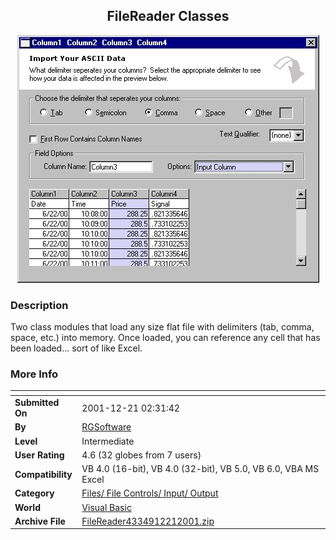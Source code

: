 ﻿<div align="center">

## FileReader Classes

<img src="PIC20017221953194731.jpg">
</div>

### Description

Two class modules that load any size flat file with delimiters (tab, comma, space, etc.) into memory. Once loaded, you can reference any cell that has been loaded... sort of like Excel.
 
### More Info
 


<span>             |<span>
---                |---
**Submitted On**   |2001-12-21 02:31:42
**By**             |[RGSoftware](https://github.com/Planet-Source-Code/PSCIndex/blob/master/ByAuthor/rgsoftware.md)
**Level**          |Intermediate
**User Rating**    |4.6 (32 globes from 7 users)
**Compatibility**  |VB 4\.0 \(16\-bit\), VB 4\.0 \(32\-bit\), VB 5\.0, VB 6\.0, VBA MS Excel
**Category**       |[Files/ File Controls/ Input/ Output](https://github.com/Planet-Source-Code/PSCIndex/blob/master/ByCategory/files-file-controls-input-output__1-3.md)
**World**          |[Visual Basic](https://github.com/Planet-Source-Code/PSCIndex/blob/master/ByWorld/visual-basic.md)
**Archive File**   |[FileReader4334912212001\.zip](https://github.com/Planet-Source-Code/rgsoftware-filereader-classes__1-25323/archive/master.zip)









